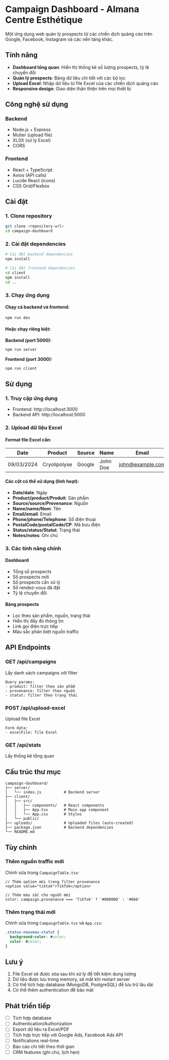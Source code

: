 # Campaign Dashboard - Almana Centre Esthétique

Một ứng dụng web quản lý prospects từ các chiến dịch quảng cáo trên Google, Facebook, Instagram và các nền tảng khác.

## Tính năng

- **Dashboard tổng quan**: Hiển thị thống kê số lượng prospects, tỷ lệ chuyển đổi
- **Quản lý prospects**: Bảng dữ liệu chi tiết với các bộ lọc
- **Upload Excel**: Nhập dữ liệu từ file Excel của các chiến dịch quảng cáo
- **Responsive design**: Giao diện thân thiện trên mọi thiết bị

## Công nghệ sử dụng

### Backend
- Node.js + Express
- Multer (upload file)
- XLSX (xử lý Excel)
- CORS

### Frontend
- React + TypeScript
- Axios (API calls)
- Lucide React (icons)
- CSS Grid/Flexbox

## Cài đặt

### 1. Clone repository
```bash
git clone <repository-url>
cd campaign-dashboard
```

### 2. Cài đặt dependencies
```bash
# Cài đặt backend dependencies
npm install

# Cài đặt frontend dependencies
cd client
npm install
cd ..
```

### 3. Chạy ứng dụng

#### Chạy cả backend và frontend:
```bash
npm run dev
```

#### Hoặc chạy riêng biệt:

**Backend (port 5000):**
```bash
npm run server
```

**Frontend (port 3000):**
```bash
npm run client
```

## Sử dụng

### 1. Truy cập ứng dụng
- Frontend: http://localhost:3000
- Backend API: http://localhost:5000

### 2. Upload dữ liệu Excel

#### Format file Excel cần:
| Date | Product | Source | Name | Email | Phone | PostalCode | Status | Notes |
|------|---------|---------|------|-------|-------|------------|--------|-------|
| 09/03/2024 | Cryolipolyse | Google | John Doe | john@example.com | 0123456789 | 75001 | Nouveau | Note here |

#### Các cột có thể sử dụng (linh hoạt):
- **Date/date**: Ngày
- **Product/product/Produit**: Sản phẩm
- **Source/source/Provenance**: Nguồn
- **Name/name/Nom**: Tên
- **Email/email**: Email
- **Phone/phone/Telephone**: Số điện thoại
- **PostalCode/postalCode/CP**: Mã bưu điện
- **Status/status/Statut**: Trạng thái
- **Notes/notes**: Ghi chú

### 3. Các tính năng chính

#### Dashboard
- Tổng số prospects
- Số prospects mới
- Số prospects cần xử lý
- Số rendez-vous đã đặt
- Tỷ lệ chuyển đổi

#### Bảng prospects
- Lọc theo sản phẩm, nguồn, trạng thái
- Hiển thị đầy đủ thông tin
- Link gọi điện trực tiếp
- Màu sắc phân biệt nguồn traffic

## API Endpoints

### GET /api/campaigns
Lấy danh sách campaigns với filter
```
Query params:
- produit: filter theo sản phẩm
- provenance: filter theo nguồn
- statut: filter theo trạng thái
```

### POST /api/upload-excel
Upload file Excel
```
Form data:
- excelFile: file Excel
```

### GET /api/stats
Lấy thống kê tổng quan

## Cấu trúc thư mục

```
campaign-dashboard/
├── server/
│   └── index.js          # Backend server
├── client/
│   ├── src/
│   │   ├── components/   # React components
│   │   ├── App.tsx       # Main app component
│   │   └── App.css       # Styles
│   └── public/
├── uploads/              # Uploaded files (auto-created)
├── package.json          # Backend dependencies
└── README.md
```

## Tùy chỉnh

### Thêm nguồn traffic mới
Chỉnh sửa trong `CampaignTable.tsx`:
```tsx
// Thêm option mới trong filter provenance
<option value="tiktok">TikTok</option>

// Thêm màu sắc cho nguồn mới
color: campaign.provenance === 'TikTok' ? '#000000' : '#666'
```

### Thêm trạng thái mới
Chỉnh sửa trong `CampaignTable.tsx` và `App.css`:
```css
.status-nouveau-statut {
  background-color: #color;
  color: #color;
}
```

## Lưu ý

1. File Excel sẽ được xóa sau khi xử lý để tiết kiệm dung lượng
2. Dữ liệu được lưu trong memory, sẽ mất khi restart server
3. Có thể tích hợp database (MongoDB, PostgreSQL) để lưu trữ lâu dài
4. Có thể thêm authentication để bảo mật

## Phát triển tiếp

- [ ] Tích hợp database
- [ ] Authentication/Authorization
- [ ] Export dữ liệu ra Excel/PDF
- [ ] Tích hợp trực tiếp với Google Ads, Facebook Ads API
- [ ] Notifications real-time
- [ ] Báo cáo chi tiết theo thời gian
- [ ] CRM features (ghi chú, lịch hẹn)